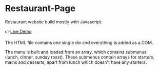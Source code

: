 # Restaurant-Page

Restaurant website build mostly with Javascript.

:point_right:[Live Demo](https://superjim.github.io/Restaurant-Page/)

The HTML file contains one single div and everything is added as a DOM.

The menu is built and loaded from an array, which contains submenus (lunch, dinner, sunday roast).
These submenus contain arrays for starters, mains and desserts, apart from lunch which doesn't have any starters.
